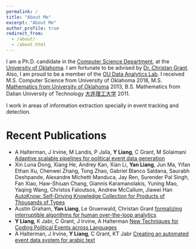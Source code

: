 ```yaml
---
permalink: /
title: "About Me"
excerpt: "About Me"
author_profile: true
redirect_from: 
  - /about/
  - /about.html
---
```


I am a Ph.D. candidate in the [Computer Science Department](https://www.ou.edu/coe/cs), at the [University of Oklahoma](https://www.ou.edu/). I am fortunate to be advised by [Dr. Christan Grant](https://www.ou.edu/coe/cs/people/cgrant). Also, I am proud to be a member of the [OU Data Analytics Lab](https://oudalab.github.io). I received M.S. Computer Science from University of Oklahoma 2018, M.S. [Mathematics from University of Oklahoma](https://math.ou.edu/) 2013,
B.S. Mathematics from Dalian University of Technology [大连理工大学](https://math.dlut.edu.cn/) 2011.

I work in areas of information extraction specially in event tracking and detection. 

Recent Publications
=====
* A Halterman, J Irvine, M Landis, P Jalla, **Y Liang**, C Grant, M Solaimani [Adaptive scalable pipelines for political event data generation](https://ieeexplore.ieee.org/abstract/document/8258256)
* Xin Luna Dong, Xiang He, Andrey Kan, Xian Li, **Yan Liang**, Jun Ma, Yifan Ethan Xu, Chenwei Zhang, Tong Zhao, Gabriel Blanco Saldana, Saurabh Deshpande, Alexandre Michetti Manduca, Jay Ren, Surender Pal Singh, Fan Xiao, Haw-Shiuan Chang, Giannis Karamanolakis, Yuning Mao, Yaqing Wang, Christos Faloutsos, Andrew McCallum, Jiawei Han [AutoKnow: Self-Driving Knowledge Collection for Products of Thousands of Types](https://dl.acm.org/doi/abs/10.1145/3394486.3403323)
* Austin Graham, **Yan Liang**, Le Gruenwald, Christan Grant [formalizing interruptible algorithms for human over-the-loop analytics](https://ieeexplore.ieee.org/abstract/document/8258469)
* **Y Liang**, K Jabr, C Grant, J Irvine, A Halterman [New Techniques for Coding Political Events across Languages](https://ieeexplore.ieee.org/abstract/document/8424691)
* A Halterman, J Irvine, **Y Liang**, C Grant, KT Jabr [Creating an automated event data system for arabic text](https://oudalab.github.io/papers/halterman2018creating.pdf)
